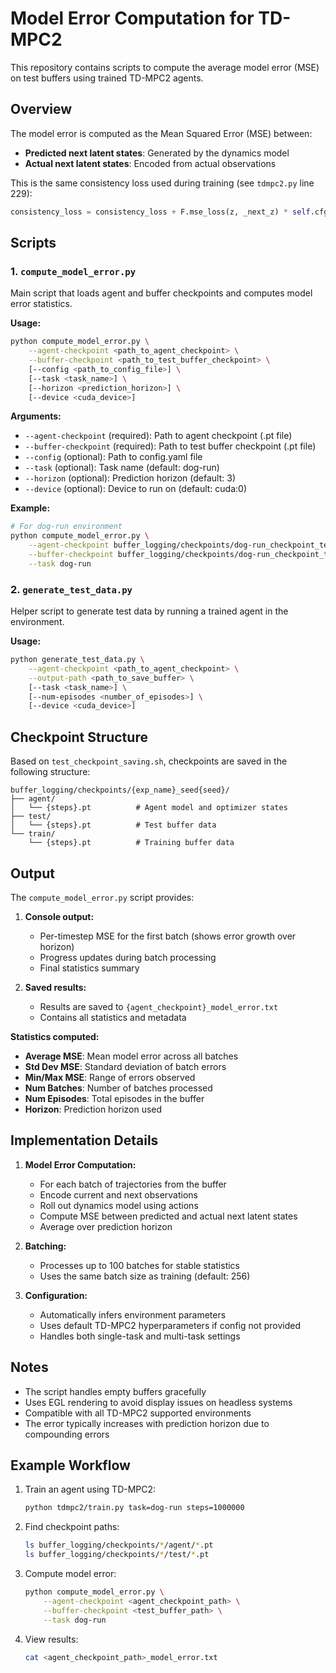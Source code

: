 # Model Error Computation for TD-MPC2

This repository contains scripts to compute the average model error (MSE) on test buffers using trained TD-MPC2 agents.

## Overview

The model error is computed as the Mean Squared Error (MSE) between:
- **Predicted next latent states**: Generated by the dynamics model
- **Actual next latent states**: Encoded from actual observations

This is the same consistency loss used during training (see `tdmpc2.py` line 229):
```python
consistency_loss = consistency_loss + F.mse_loss(z, _next_z) * self.cfg.rho**t
```

## Scripts

### 1. `compute_model_error.py`

Main script that loads agent and buffer checkpoints and computes model error statistics.

**Usage:**
```bash
python compute_model_error.py \
    --agent-checkpoint <path_to_agent_checkpoint> \
    --buffer-checkpoint <path_to_test_buffer_checkpoint> \
    [--config <path_to_config_file>] \
    [--task <task_name>] \
    [--horizon <prediction_horizon>] \
    [--device <cuda_device>]
```

**Arguments:**
- `--agent-checkpoint` (required): Path to agent checkpoint (.pt file)
- `--buffer-checkpoint` (required): Path to test buffer checkpoint (.pt file)
- `--config` (optional): Path to config.yaml file
- `--task` (optional): Task name (default: dog-run)
- `--horizon` (optional): Prediction horizon (default: 3)
- `--device` (optional): Device to run on (default: cuda:0)

**Example:**
```bash
# For dog-run environment
python compute_model_error.py \
    --agent-checkpoint buffer_logging/checkpoints/dog-run_checkpoint_test_seed0/agent/1000000.pt \
    --buffer-checkpoint buffer_logging/checkpoints/dog-run_checkpoint_test_seed0/test/1000000.pt \
    --task dog-run
```

### 2. `generate_test_data.py`

Helper script to generate test data by running a trained agent in the environment.

**Usage:**
```bash
python generate_test_data.py \
    --agent-checkpoint <path_to_agent_checkpoint> \
    --output-path <path_to_save_buffer> \
    [--task <task_name>] \
    [--num-episodes <number_of_episodes>] \
    [--device <cuda_device>]
```

## Checkpoint Structure

Based on `test_checkpoint_saving.sh`, checkpoints are saved in the following structure:
```
buffer_logging/checkpoints/{exp_name}_seed{seed}/
├── agent/
│   └── {steps}.pt          # Agent model and optimizer states
├── test/
│   └── {steps}.pt          # Test buffer data
└── train/
    └── {steps}.pt          # Training buffer data
```

## Output

The `compute_model_error.py` script provides:

1. **Console output:**
   - Per-timestep MSE for the first batch (shows error growth over horizon)
   - Progress updates during batch processing
   - Final statistics summary

2. **Saved results:**
   - Results are saved to `{agent_checkpoint}_model_error.txt`
   - Contains all statistics and metadata

**Statistics computed:**
- **Average MSE**: Mean model error across all batches
- **Std Dev MSE**: Standard deviation of batch errors
- **Min/Max MSE**: Range of errors observed
- **Num Batches**: Number of batches processed
- **Num Episodes**: Total episodes in the buffer
- **Horizon**: Prediction horizon used

## Implementation Details

1. **Model Error Computation:**
   - For each batch of trajectories from the buffer
   - Encode current and next observations
   - Roll out dynamics model using actions
   - Compute MSE between predicted and actual next latent states
   - Average over prediction horizon

2. **Batching:**
   - Processes up to 100 batches for stable statistics
   - Uses the same batch size as training (default: 256)

3. **Configuration:**
   - Automatically infers environment parameters
   - Uses default TD-MPC2 hyperparameters if config not provided
   - Handles both single-task and multi-task settings

## Notes

- The script handles empty buffers gracefully
- Uses EGL rendering to avoid display issues on headless systems
- Compatible with all TD-MPC2 supported environments
- The error typically increases with prediction horizon due to compounding errors

## Example Workflow

1. Train an agent using TD-MPC2:
   ```bash
   python tdmpc2/train.py task=dog-run steps=1000000
   ```

2. Find checkpoint paths:
   ```bash
   ls buffer_logging/checkpoints/*/agent/*.pt
   ls buffer_logging/checkpoints/*/test/*.pt
   ```

3. Compute model error:
   ```bash
   python compute_model_error.py \
       --agent-checkpoint <agent_checkpoint_path> \
       --buffer-checkpoint <test_buffer_path> \
       --task dog-run
   ```

4. View results:
   ```bash
   cat <agent_checkpoint_path>_model_error.txt
   ``` 